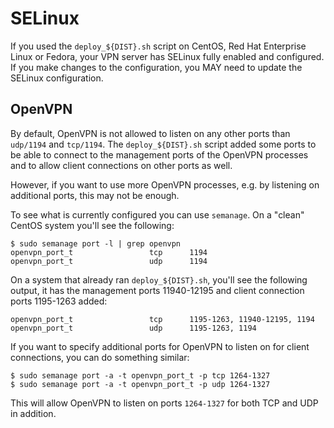 # SELinux

If you used the `deploy_${DIST}.sh` script on CentOS, Red Hat Enterprise Linux 
or Fedora, your VPN server has SELinux fully enabled and configured. If you 
make changes to the configuration, you MAY need to update the SELinux 
configuration.

## OpenVPN 

By default, OpenVPN is not allowed to listen on any other ports than `udp/1194` 
and `tcp/1194`. The `deploy_${DIST}.sh` script added some ports to be able to 
connect to the management ports of the OpenVPN processes and to allow client 
connections on other ports as well.

However, if you want to use more OpenVPN processes, e.g. by listening on 
additional ports, this may not be enough.

To see what is currently configured you can use `semanage`. On a "clean" 
CentOS system you'll see the following:

    $ sudo semanage port -l | grep openvpn
    openvpn_port_t                 tcp      1194
    openvpn_port_t                 udp      1194

On a system that already ran `deploy_${DIST}.sh`, you'll see the following 
output, it has the management ports 11940-12195 and client connection ports 
1195-1263 added:

    openvpn_port_t                 tcp      1195-1263, 11940-12195, 1194
    openvpn_port_t                 udp      1195-1263, 1194

If you want to specify additional ports for OpenVPN to listen on for client 
connections, you can do something similar:

    $ sudo semanage port -a -t openvpn_port_t -p tcp 1264-1327
    $ sudo semanage port -a -t openvpn_port_t -p udp 1264-1327

This will allow OpenVPN to listen on ports `1264-1327` for both TCP and UDP in
addition.
